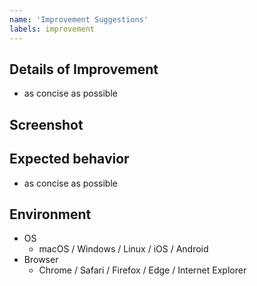 ```yaml
---
name: 'Improvement Suggestions'
labels: improvement
---
```


## Details of Improvement
- as concise as possible

## Screenshot
<!-- If it's a bug, attach a screenshot of the developer tool console -->

## Expected behavior
- as concise as possible

## Environment
- OS
  - macOS / Windows / Linux / iOS / Android
- Browser
  - Chrome / Safari / Firefox / Edge / Internet Explorer
